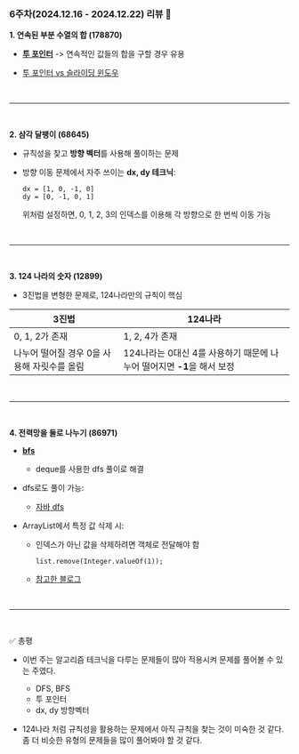 ### 6주차(2024.12.16 - 2024.12.22) 리뷰 🤔

**1. 연속된 부분 수열의 합 (178870)**
- [**투 포인터**](https://adjh54.tistory.com/384)
-> 연속적인 값들의 합을 구할 경우 유용

- [투 포인터 vs 슬라이딩 윈도우](https://void2017.tistory.com/333)

<br><hr><br>

**2. 삼각 달팽이 (68645)**
- 규칙성을 찾고 **방향 벡터**를 사용해 풀이하는 문제

- 방향 이동 문제에서 자주 쓰이는 **dx, dy 테크닉**:
    ```
    dx = [1, 0, -1, 0]
    dy = [0, -1, 0, 1]
    ```
    위처럼 설정하면, 0, 1, 2, 3의 인덱스를 이용해 각 방향으로 한 번씩 이동 가능

<br><hr><br>

**3. 124 나라의 숫자 (12899)**
- 3진법을 변형한 문제로, 124나라만의 규칙이 핵심

|3진법|124나라|
|---|---|
|0, 1, 2가 존재|1, 2, 4가 존재|
|나누어 떨어질 경우 0을 사용해 자릿수를 올림|124나라는 0대신 4를 사용하기 때문에 나누어 떨어지면 **-1**을 해서 보정|

<br><hr><br>

**4. 전력망을 둘로 나누기 (86971)**
- [**bfs**](https://github.com/ndb796/python-for-coding-test/blob/master/5/9.java)
    - deque를 사용한 dfs 풀이로 해결

- dfs로도 풀이 가능:
    - [자바 dfs](https://github.com/ndb796/python-for-coding-test/blob/master/5/8.java)

- ArrayList에서 특정 값 삭제 시:
    - 인덱스가 아닌 값을 삭제하려면 객체로 전달해야 함
      ```
      list.remove(Integer.valueOf(1));
      ```
    - [참고한 블로그](https://hianna.tistory.com/564)

<br><hr><br>

✅ 총평
- 이번 주는 알고리즘 테크닉을 다루는 문제들이 많아 적용시켜 문제를 풀어볼 수 있는 주였다.
   - DFS, BFS
   - 투 포인터
   - dx, dy 방향벡터

- 124나라 처럼 규칙성을 활용하는 문제에서 아직 규칙을 찾는 것이 미숙한 것 같다. 좀 더 비슷한 유형의 문제들을 많이 풀어봐야 할 것 같다.
